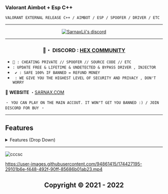 ###  Valorant Aimbot + Esp C++ 
```sh-session
VALORANT EXTERNAL RELEASE C++ / AIMBOT / ESP / SPOOFER / DRIVER / ETC
```

***
  <p align="center">
    <a href="https://discord.com/users/943374631644045363">
        <img title="Sarnax discord" alt="SarnaxLii's discord" src="https://discord.c99.nl/widget/theme-3/943374631644045363.png"/>
    </a>
</p>


***
 
###  <p align="center"> 💬・ DISCORD : [HEX COMMUNITY](https://discord.gg/7vVb9g7FGT) 


* `👋 : CHEATING PRIVATE // SPOOFER // SOURCE CODE // ETC `
* ` : UPDATE FREE & LIFETIME & UNDETECTED & BYPASS DRIVER , INJECTOR `
* ` ✔️ : SAFE 100% IF BANNED = REFUND MONEY`
* ` : WE GIVE YOU THE HIGHEST LEVEL OF SECURITY AND PRIVACY , DON'T WORRY`

📝 **WEBSITE** ・[SARNAX.COM](https://sarnax.xyz)

 ```sh-session
・ YOU CAN PLAY ON THE MAIN ACCOUT. IT WON"T GET YOU BANNED :) / JOIN DISCORD FOR BUY ・
```                

***      
                           
## Features
<details>
<summary>Features (Drop Down)</summary>
  
* AIMBOT
  
* ESP
  
* SPOOFER HARDWARE IDS
  </details>
***

![cccsc](https://user-images.githubusercontent.com/94861415/164327675-7b80b794-7cb7-4234-8e9f-d65aaa913b27.png)




https://user-images.githubusercontent.com/94861415/174427195-29101b6e-f448-492f-90ff-85686b01ab23.mp4



<h2 align="center"> Copyright © 2021 - 2022
